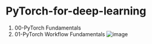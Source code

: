 # PyTorch-for-deep-learning
1. 00-PyTorch Fundamentals
2. 01-PyTorch Workflow Fundamentals
![image](https://user-images.githubusercontent.com/42296730/218687185-4b14cb60-45df-470d-bdf9-9bbd568c42de.png)

